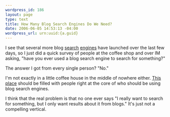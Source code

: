 ```yaml
--- 
wordpress_id: 186
layout: page
type: text
title: How Many Blog Search Engines Do We Need?
date: 2006-06-05 14:53:13 -04:00
wordpress_url: urn:uuid:{a.guid}
---
```

<p>I see that several more blog <a href="http://www.techcrunch.com/2006/05/31/askcombloglines-launch-blog-search/" title="Finally! Bloglines Blog Search">search</a> <a href="http://www.techcrunch.com/2006/06/02/the-other-blog-search-engine-that-launched-yesterday/" title="The Other Blog Search Engine That Launched Yesterday">engines</a> have launched over the last few days, so I just did a quick survey of people at the coffee shop and over IM asking, "have you ever used a blog search engine to search for something?"</p>

<p>The answer I got from every single person?  "No."</p>

<p>I'm not exactly in a little coffee house in the middle of nowhere either.  <a href="http://www.ritualroasters.com/" title="Ritual Coffee Roasters">This place</a> should be filled with people right at the core of who should be using blog search engines.</p>

<p>I think that the real problem is that no one ever says "I really want to search for something, but I only want results about it from blogs."  It's just not a compelling vertical.</p>
